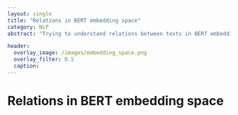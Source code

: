 ```yaml
---
layout: single
title: "Relations in BERT embedding space"
category: NLP
abstract: "Trying to understand relations between texts in BERT embedding space."

header:
  overlay_image: /images/embedding_space.png
  overlay_filter: 0.5
  caption:
---
```


# **Relations in BERT embedding space**
